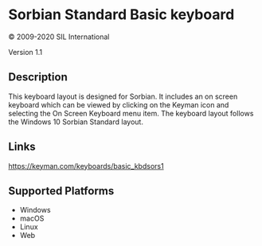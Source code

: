 Sorbian Standard Basic keyboard
==============

© 2009-2020 SIL International

Version 1.1

Description
-----------

This keyboard layout is designed for Sorbian.  It includes an on screen keyboard which can be 
viewed by clicking on the Keyman icon and selecting the On Screen Keyboard menu item. The keyboard 
layout follows the Windows 10 Sorbian Standard layout.

Links
-----
https://keyman.com/keyboards/basic_kbdsors1

Supported Platforms
-------------------
 * Windows
 * macOS
 * Linux
 * Web
